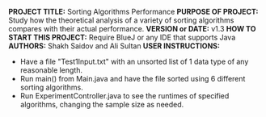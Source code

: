 **PROJECT TITLE:** Sorting Algorithms Performance
**PURPOSE OF PROJECT:** Study how the theoretical analysis of a variety of sorting algorithms compares with their actual performance.
**VERSION or DATE:** v1.3
**HOW TO START THIS PROJECT:** Require BlueJ or any IDE that supports Java
**AUTHORS:** Shakh Saidov and Ali Sultan
**USER INSTRUCTIONS:**
- Have a file "Test1Input.txt" with an unsorted list of 1 data type of any reasonable length.
- Run main() from Main.java and have the file sorted using 6 different sorting algorithms.
- Run ExperimentController.java to see the runtimes of specified algorithms, changing the sample size as needed.
